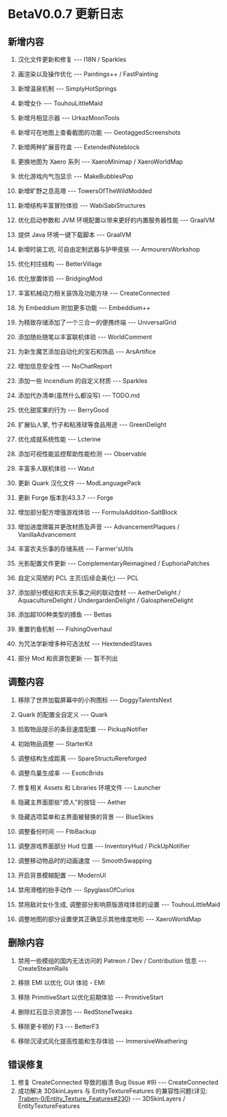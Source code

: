 # BetaV0.0.7 更新日志

## 新增内容

1. 汉化文件更新和修复 --- I18N / Sparkles

2. 画渲染以及操作优化 --- Paintings++ / FastPainting

3. 新增温泉机制 --- SimplyHotSprings

4. 新增女仆 --- TouhouLittleMaid

5. 新增月相显示器 --- UrkazMoonTools

6. 新增可在地图上查看截图的功能 --- GeotaggedScreenshots

7. 新增两种扩展音符盒 --- ExtendedNoteblock

8. 更换地图为 Xaero 系列 --- XaeroMinimap / XaeroWorldMap

9. 优化游戏内气泡显示 --- MakeBubblesPop

10. 新增旷野之息高塔 --- TowersOfTheWildModded

11. 新增结构丰富冒险体验 --- WabiSabiStructures

12. 优化启动参数和 JVM 环境配置以带来更好的内置服务器性能 --- GraalVM

13. 提供 Java 环境一键下载脚本 --- GraalVM

14. 新增时装工坊, 可自由定制武器与护甲皮肤 --- ArmourersWorkshop

15. 优化村庄结构 --- BetterVillage

16. 优化放置体验 --- BridgingMod

17. 丰富机械动力相关装饰及功能方块 --- CreateConnected

18. 为 Embeddium 附加更多功能 --- Embeddium++

19. 为精致存储添加了一个三合一的便携终端 --- UniversalGrid

20. 添加随处随笔以丰富联机体验 --- WorldComment

21. 为新生魔艺添加自动化的宝石和饰品 --- ArsArtifice

22. 增加信息安全性 --- NoChatReport

23. 添加一些 Incendium 的自定义材质 --- Sparkles

24. 添加代办清单(虽然什么都没写) --- TODO.md

25. 优化甜浆果的行为 --- BerryGood

26. 扩展仙人掌, 竹子和粘液球等食品用途 --- GreenDelight

27. 优化成就系统性能 --- Lcterine

28. 添加可视性能监控帮助性能检测 --- Observable

29. 丰富多人联机体验 --- Watut

30. 更新 Quark 汉化文件 --- ModLanguagePack

31. 更新 Forge 版本到43.3.7 --- Forge

32. 增加部分配方增强游戏体验 --- FormulaAddition-SaltBlock

33. 增加进度牌匾并更改材质及声音 --- AdvancementPlaques / VanillaAdvancement

34. 丰富农夫乐事的存储系统 --- Farmer'sUtils

35. 光影配置文件更新 --- ComplementaryReimagined / EuphoriaPatches
36. 自定义简陋的 PCL 主页(后续会美化) --- PCL
37. 添加部分模组和农夫乐事之间的联动食材 --- AetherDelight / AquacultureDelight / UndergardenDelight / GalosphereDelight
38. 添加超100种类型的搏鱼 --- Bettas
39. 重置钓鱼机制 --- FishingOverhaul
40. 为咒法学新增多种可选法杖 --- HextendedStaves
41. 部分 Mod 和资源包更新 --- 暂不列出

## 调整内容

1. 移除了世界加载屏幕中的小狗图标 --- DoggyTalentsNext

2. Quark 的配置全自定义 --- Quark

3. 拾取物品提示的条目速度配置 --- PickupNotifier

4. 初始物品调整 --- StarterKit

5. 调整结构生成距离 --- SpareStructuRereforged

6. 调整鸟巢生成率 --- ExoticBrids

7. 修复相关 Assets 和 Libraries 环境文件 --- Launcher

8. 隐藏主界面那些"烦人"的按钮 --- Aether

9. 隐藏选项菜单和主界面被替换的背景 --- BlueSkies

10. 调整备份时间 --- FtbBackup

11. 调整游戏界面部分 Hud 位置 --- InventoryHud / PickUpNotifier

12. 调整移动物品时的动画速度 --- SmoothSwapping

13. 开启背景模糊配置 --- ModernUI
14. 禁用滑稽的抬手动作 --- SpyglassOfCurios
15. 禁用敌对女仆生成, 调整部分影响原版游戏体验的设置 --- TouhouLittleMaid
16. 调整地图的部分设置使其正确显示其他维度地形 --- XaeroWorldMap

## 删除内容

1. 禁用一些模组的国内无法访问的 Patreon / Dev / Contribution 信息 --- CreateSteamRails

2. 移除 EMI 以优化 GUI 体验 - EMI

3. 移除 PrimitiveStart 以优化前期体验 --- PrimitiveStart

4. 删除红石显示资源包 --- RedStoneTweaks

5. 移除更卡顿的 F3 --- BetterF3

6. 移除沉浸式风化提高性能和生存体验 --- ImmersiveWeathering


## 错误修复

1. 修复 CreateConnected 导致的崩溃 Bug (Issue #9) --- CreateConnected
2. 成功解决 3DSkinLayers 与 EntityTextureFeatures 的兼容性问题(详见: [Traben-0/Entity_Texture_Features#230](https://github.com/Traben-0/Entity_Texture_Features/issues/230)) --- 3DSkinLayers / EntityTextureFeatures

